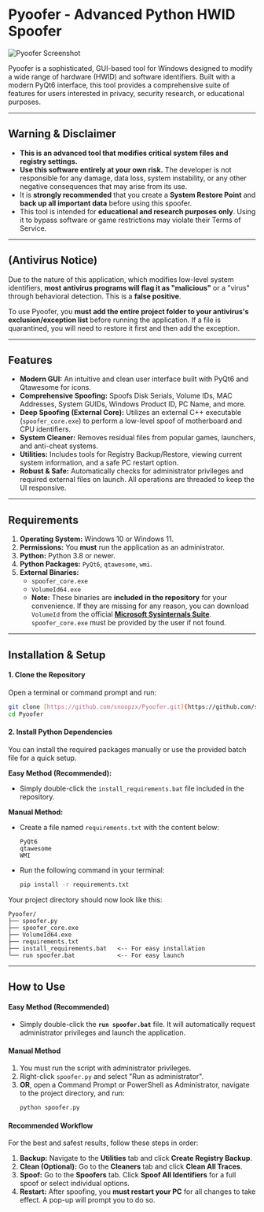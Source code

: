 # Pyoofer - Advanced Python HWID Spoofer

![Pyoofer Screenshot](https://i.imgur.com/6E1nQPi.png)

Pyoofer is a sophisticated, GUI-based tool for Windows designed to modify a wide range of hardware (HWID) and software identifiers. Built with a modern PyQt6 interface, this tool provides a comprehensive suite of features for users interested in privacy, security research, or educational purposes.

---

##  Warning & Disclaimer

- **This is an advanced tool that modifies critical system files and registry settings.**
- **Use this software entirely at your own risk.** The developer is not responsible for any damage, data loss, system instability, or any other negative consequences that may arise from its use.
- It is **strongly recommended** that you create a **System Restore Point** and **back up all important data** before using this spoofer.
- This tool is intended for **educational and research purposes only**. Using it to bypass software or game restrictions may violate their Terms of Service.

---

## (Antivirus Notice)

Due to the nature of this application, which modifies low-level system identifiers, **most antivirus programs will flag it as "malicious"** or a "virus" through behavioral detection. This is a **false positive**.

To use Pyoofer, you **must add the entire project folder to your antivirus's exclusion/exception list** before running the application. If a file is quarantined, you will need to restore it first and then add the exception.

---

##  Features

- **Modern GUI:** An intuitive and clean user interface built with PyQt6 and Qtawesome for icons.
- **Comprehensive Spoofing:** Spoofs Disk Serials, Volume IDs, MAC Addresses, System GUIDs, Windows Product ID, PC Name, and more.
- **Deep Spoofing (External Core):** Utilizes an external C++ executable (`spoofer_core.exe`) to perform a low-level spoof of motherboard and CPU identifiers.
- **System Cleaner:** Removes residual files from popular games, launchers, and anti-cheat systems.
- **Utilities:** Includes tools for Registry Backup/Restore, viewing current system information, and a safe PC restart option.
- **Robust & Safe:** Automatically checks for administrator privileges and required external files on launch. All operations are threaded to keep the UI responsive.

---

##  Requirements

1.  **Operating System:** Windows 10 or Windows 11.
2.  **Permissions:** You **must** run the application as an administrator.
3.  **Python:** Python 3.8 or newer.
4.  **Python Packages:** `PyQt6`, `qtawesome`, `wmi`.
5.  **External Binaries:**
    - `spoofer_core.exe`
    - `VolumeId64.exe`
    - **Note:** These binaries are **included in the repository** for your convenience. If they are missing for any reason, you can download `VolumeId` from the official **[Microsoft Sysinternals Suite](https://learn.microsoft.com/en-us/sysinternals/downloads/volumeid)**. `spoofer_core.exe` must be provided by the user if not found.

---

##  Installation & Setup

#### 1. Clone the Repository
Open a terminal or command prompt and run:
```bash
git clone [https://github.com/snoopzx/Pyoofer.git](https://github.com/snoopzx/Pyoofer.git)
cd Pyoofer
```

#### 2. Install Python Dependencies
You can install the required packages manually or use the provided batch file for a quick setup.

**Easy Method (Recommended):**
- Simply double-click the `install_requirements.bat` file included in the repository.

**Manual Method:**
- Create a file named `requirements.txt` with the content below:
  ```
  PyQt6
  qtawesome
  WMI
  ```
- Run the following command in your terminal:
  ```bash
  pip install -r requirements.txt
  ```

Your project directory should now look like this:
```
Pyoofer/
├── spoofer.py
├── spoofer_core.exe
├── VolumeId64.exe
├── requirements.txt
├── install_requirements.bat   <-- For easy installation
└── run spoofer.bat            <-- For easy launch
```

---

##  How to Use

#### Easy Method (Recommended)
- Simply double-click the **`run spoofer.bat`** file. It will automatically request administrator privileges and launch the application.

#### Manual Method
1.  You must run the script with administrator privileges.
2.  Right-click `spoofer.py` and select "Run as administrator".
3.  **OR**, open a Command Prompt or PowerShell as Administrator, navigate to the project directory, and run:
    ```bash
    python spoofer.py
    ```

#### Recommended Workflow
For the best and safest results, follow these steps in order:

1.  **Backup:** Navigate to the **Utilities** tab and click **Create Registry Backup**.
2.  **Clean (Optional):** Go to the **Cleaners** tab and click **Clean All Traces**.
3.  **Spoof:** Go to the **Spoofers** tab. Click **Spoof All Identifiers** for a full spoof or select individual options.
4.  **Restart:** After spoofing, you **must restart your PC** for all changes to take effect. A pop-up will prompt you to do so.

